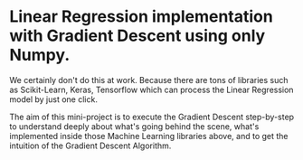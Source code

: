 # Linear Regression implementation with Gradient Descent using only Numpy.

We certainly don't do this at work. Because there are tons of libraries such as Scikit-Learn, Keras, Tensorflow which can process the Linear Regression model by just one click.

The aim of this mini-project is to execute the Gradient Descent step-by-step to understand deeply about what's going behind the scene, what's implemented inside those Machine Learning libraries above, and to get the intuition of the Gradient Descent Algorithm.
